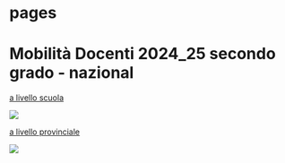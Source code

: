 # pages



# Mobilità Docenti 2024_25 secondo grado - nazional



[a livello scuola](https://gjrichter.github.io/pages//PalestraPerlamente/index_embed_Mobilit%C3%A0_Docenti_2024_25_secondo_grado_nazionale.html?filter=WHERE%20%22CDC%20DEST.%22%20=%20%22B016%20-%20LAB%20SCIENZE%20E%20TECNOL%20INFORMATICHE%20%20%22&scale=1&view=[42.06910158487272,13.075407545837164],6.45)

![](D:\Repositories\Git\pages\PalestraPerlamente\livello_scuola.png)



[a livello provinciale](https://gjrichter.github.io/pages//PalestraPerlamente/index_embed_Mobilit%C3%A0_Docenti_2024_25_secondo_grado_nazionale_prov.html?filter=WHERE%20%22fuori%20provincia%22%20=%20%22true%22%20%20AND%20%22CDC%20DEST.%22%20=%20%22B016%20-%20LAB%20SCIENZE%20E%20TECNOL%20INFORMATICHE%20%20%22&scale=1&view=[42.06910158487272,13.075407545837164],6.45)

![](D:\Repositories\Git\pages\PalestraPerlamente\livello_provinciale.png)



